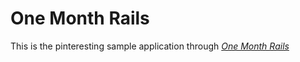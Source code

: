 # One Month Rails

This is the pinteresting sample application
through [*One Month Rails*](http://onemonthrails.com)